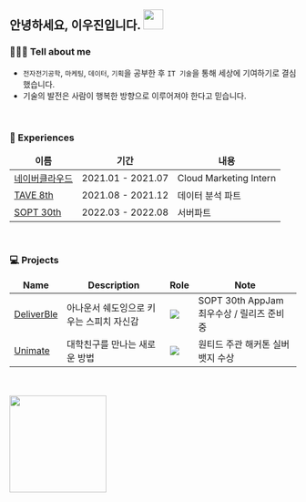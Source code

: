 ## 안녕하세요, 이우진입니다.  <img src="https://camo.githubusercontent.com/e8e7b06ecf583bc040eb60e44eb5b8e0ecc5421320a92929ce21522dbc34c891/68747470733a2f2f6d656469612e67697068792e636f6d2f6d656469612f6876524a434c467a6361737252346961377a2f67697068792e676966" width="35" data-canonical-src="https://media.giphy.com/media/hvRJCLFzcasrR4ia7z/giphy.gif" style="max-width: 100%;" />


### 🙍🏻‍♂️ Tell about me
- `전자전기공학`, `마케팅`, `데이터`, `기획`을 공부한 후 `IT 기술`을 통해 세상에 기여하기로 결심했습니다.
- 기술의 발전은 사람이 행복한 방향으로 이루어져야 한다고 믿습니다.
<br>

### 👣 Experiences
<table>
  <thead align="center">
    <tr border: none;>
      <td><b>이름</b></td>
      <td><b>기간</b></td>
      <td><b>내용</b></td>
    </tr>
  </thead>
  <tbody>
    <tr>
      <td><a href="https://www.navercloudcorp.com/">네이버클라우드</a></td>
      <td>2021.01 - 2021.07</td>
      <td>Cloud Marketing Intern</td>
    </tr>
    <tr>
      <td><a href="https://blog.naver.com/t-ave">TAVE 8th</a></td>
      <td>2021.08 - 2021.12</td>
      <td>데이터 분석 파트</td>
    </tr>
    <tr>
      <td><a href="https://sopt.org/">SOPT 30th</a></td>
      <td>2022.03 - 2022.08</td>
      <td>서버파트</td>
    </tr>
  </tbody>
</table>
<br>

### 💻 Projects
<table>
  <thead align="center">
    <tr border: none;>
      <td><b>Name</b></td>
      <td><b>Description</b></td>
      <td><b>Role</b></td>
      <td><b>Note</b></td>
    </tr>
  </thead>
  <tbody>
    <tr>
      <td><a href="https://deliverble.vercel.app/">DeliverBle</a></td>
      <td>아나운서 쉐도잉으로 키우는 스피치 자신감</td>
      <td><img src="https://img.shields.io/badge/Backend-83B81A?style=flat-square"/><br></td>
      <td>SOPT 30th AppJam 최우수상 / 릴리즈 준비 중</td>
    </tr>
    <tr>
      <td><a href="https://github.com/horsehair/unimate">Unimate</a></td>
      <td>대학친구를 만나는 새로운 방법</td>
      <td><img src="https://img.shields.io/badge/Backend-83B81A?style=flat-square"/><br></td>
      <td>원티드 주관 해커톤 실버 뱃지 수상</td>
    </tr>
  </tbody>
</table>
<br>
<br>

<div>
  <img height="170em" src="https://github-readme-stats.vercel.app/api?username=horsehair&show_icons=true&theme=gruvbox" align="center" />
</div> 
<br> 
